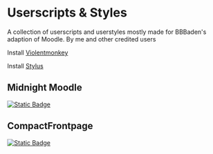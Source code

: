 # Userscripts & Styles

A collection of userscripts and userstyles mostly made for BBBaden's adaption of Moodle.
By me and other credited users

Install [Violentmonkey](https://violentmonkey.github.io/)

Install [Stylus](https://github.com/openstyles/stylus)

## Midnight Moodle

[![Static Badge](https://img.shields.io/badge/Install-Script-green?style=for-the-badge)](https://github.com/MyDrift-user/userscripts-styles/raw/main/MidnightMoodle.user.css)

## CompactFrontpage

[![Static Badge](https://img.shields.io/badge/Install-Script-green?style=for-the-badge)](https://github.com/MyDrift-user/userscripts-styles/raw/main/CompactFrontpage.user.js)
